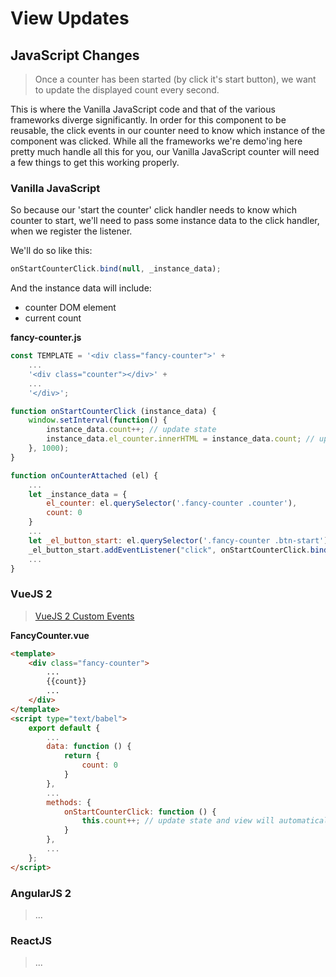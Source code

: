 View Updates
============

JavaScript Changes
------------------

> Once a counter has been started (by click it's start button), we want to update the displayed count every second.

This is where the Vanilla JavaScript code and that of the various frameworks diverge significantly.
In order for this component to be reusable, the click events in our counter need to know which instance of the component was clicked.
While all the frameworks we're demo'ing here pretty much handle all this for you, our Vanilla JavaScript counter will need a few things to get this working properly.

### Vanilla JavaScript

So because our 'start the counter' click handler needs to know which counter to start,
we'll need to pass some instance data to the click handler, when we register the listener.

We'll do so like this:

```javascript
onStartCounterClick.bind(null, _instance_data);
```

And the instance data will include:

 * counter DOM element
 * current count

**fancy-counter.js**

```javascript
const TEMPLATE = '<div class="fancy-counter">' +
    ...
    '<div class="counter"></div>' +
    ...
    '</div>';

function onStartCounterClick (instance_data) {
    window.setInterval(function() {
        instance_data.count++; // update state
        instance_data.el_counter.innerHTML = instance_data.count; // update view
    }, 1000);
}

function onCounterAttached (el) {
    ...
    let _instance_data = {
        el_counter: el.querySelector('.fancy-counter .counter'),
        count: 0
    }
    ...
    let _el_button_start: el.querySelector('.fancy-counter .btn-start');
    _el_button_start.addEventListener("click", onStartCounterClick.bind(null, _instance_data);
    ...
}
```

### VueJS 2

> [VueJS 2 Custom Events](https://vuejs.org/v2/guide/components.html#Custom-Events)

**FancyCounter.vue**

```html
<template>
    <div class="fancy-counter">
        ...
        {{count}}
        ...
    </div>
</template>
<script type="text/babel">
    export default {
        ...
        data: function () {
            return {
                count: 0
            }
        },
        ...
        methods: {
            onStartCounterClick: function () {
                this.count++; // update state and view will automatically be updated
            }
        },
        ...
    };
</script>
```

### AngularJS 2

> ...

### ReactJS

> ...
